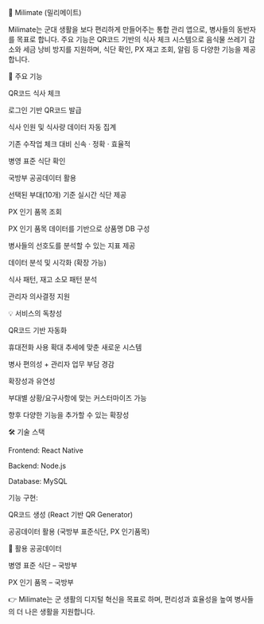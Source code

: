 📱 Milimate (밀리메이트)

Milimate는 군대 생활을 보다 편리하게 만들어주는 통합 관리 앱으로, 병사들의 동반자를 목표로 합니다.
주요 기능은 QR코드 기반의 식사 체크 시스템으로 음식물 쓰레기 감소와 세금 낭비 방지를 지원하며, 식단 확인, PX 재고 조회, 알림 등 다양한 기능을 제공합니다.

🚀 주요 기능

QR코드 식사 체크

로그인 기반 QR코드 발급

식사 인원 및 식사량 데이터 자동 집계

기존 수작업 체크 대비 신속 · 정확 · 효율적

병영 표준 식단 확인

국방부 공공데이터 활용

선택된 부대(10개) 기준 실시간 식단 제공

PX 인기 품목 조회

PX 인기 품목 데이터를 기반으로 상품명 DB 구성

병사들의 선호도를 분석할 수 있는 지표 제공

데이터 분석 및 시각화 (확장 가능)

식사 패턴, 재고 소모 패턴 분석

관리자 의사결정 지원

💡 서비스의 독창성

QR코드 기반 자동화

휴대전화 사용 확대 추세에 맞춘 새로운 시스템

병사 편의성 + 관리자 업무 부담 경감

확장성과 유연성

부대별 상황/요구사항에 맞는 커스터마이즈 가능

향후 다양한 기능을 추가할 수 있는 확장성

🛠 기술 스택

Frontend: React Native

Backend: Node.js

Database: MySQL

기능 구현:

QR코드 생성 (React 기반 QR Generator)

공공데이터 활용 (국방부 표준식단, PX 인기품목)

📂 활용 공공데이터

병영 표준 식단 – 국방부

PX 인기 품목 – 국방부

👉 Milimate는 군 생활의 디지털 혁신을 목표로 하며, 편리성과 효율성을 높여 병사들의 더 나은 생활을 지원합니다.
